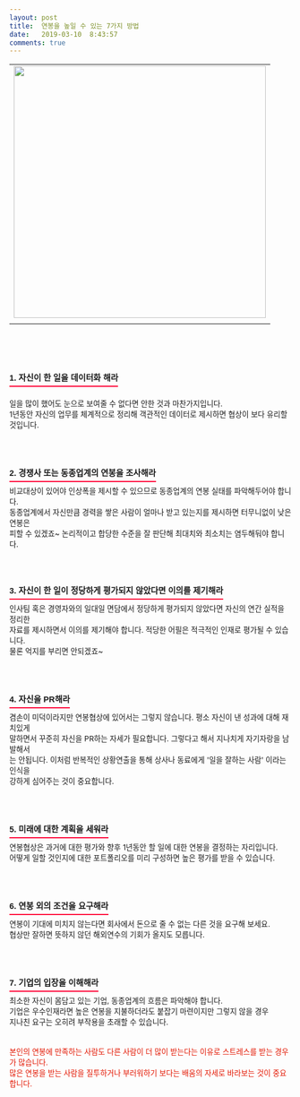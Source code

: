 ```yaml
---
layout: post
title:  연봉을 높일 수 있는 7가지 방법
date:   2019-03-10  8:43:57
comments: true
---
```






<div><div><table width="100%"><tbody><tr><td align="middle"><div class="imageblock center" style="text-align: center; clear: both;"><span data-url="https://t1.daumcdn.net/cfile/tistory/156826254C1F10A832?download" data-lightbox="lightbox"><img width="450" height="337" style="height: auto; cursor: pointer; max-width: 100%;" alt="" src="https://t1.daumcdn.net/cfile/tistory/156826254C1F10A832" filename="cfile25.uf@156826254C1F10A832AC9F.jpg" filemime=""></span></div></td></tr><tr><td align="middle">

 

 </td></tr></tbody></table></div><br><br><br><br><h3 style="font: bold 11pt/normal 맑은 고딕, Dotum, Sans-serif; margin: 0px; padding: 0px 0px 5px; border-bottom-color: rgb(255, 0, 51); border-bottom-width: 2px; border-bottom-style: solid; float: left; font-size-adjust: none; font-stretch: normal;">1. 자신이 한 일을 데이터화 해라</h3></div><p><br><br><span style="font-size: 10pt;">일을 많이 했어도 눈으로 보여줄 수 없다면 안한 것과 마찬가지입니다.</span><br><span style="font-size: 10pt;">1년동안 자신의 업무를 체계적으로 정리해 객관적인 데이터로 제시하면 협상이 보다 유리할 것입니다.</span><br><br><br><br></p><h3 style="font: bold 11pt/normal 맑은 고딕, Dotum, Sans-serif; margin: 0px; padding: 0px 0px 5px; border-bottom-color: rgb(255, 0, 51); border-bottom-width: 2px; border-bottom-style: solid; float: left; font-size-adjust: none; font-stretch: normal;">2. 경쟁사 또는 동종업계의 연봉을 조사해라</h3><p><br><br><span style="font-size: 10pt;">비교대상이 있어야 인상폭을 제시할 수 있으므로 동종업계의 연봉 실태를 파악해두어야 합니다. </span><br><span style="font-size: 10pt;">동종업계에서 자신만큼 경력을 쌓은 사람이 얼마나 받고 있는지를 제시하면 터무니없이 낮은 연봉은 </span><br><span style="font-size: 10pt;">피할 수 있겠죠~&nbsp;논리적이고 합당한 수준을&nbsp;잘 판단해 최대치와 최소치는 염두해둬야 합니다.<br><br><br><br></span></p><h3 style="font: bold 11pt/normal 맑은 고딕, Dotum, Sans-serif; margin: 0px; padding: 0px 0px 5px; border-bottom-color: rgb(255, 0, 51); border-bottom-width: 2px; border-bottom-style: solid; float: left; font-size-adjust: none; font-stretch: normal;">3. 자신이 한 일이 정당하게 평가되지 않았다면 이의를 제기해라</h3><p><br><br><span style="font-size: 10pt;">인사팀 혹은 경영자와의 일대일 면담에서 정당하게 평가되지 않았다면 자신의 연간 실적을 정리한 </span><br><span style="font-size: 10pt;">자료를 제시하면서 이의를 제기해야 합니다. 적당한 어필은 적극적인 인재로 평가될 수 있습니다. </span><br><span style="font-size: 10pt;">물론 억지를 부리면 안되겠죠~<br></span><br><br><br></p><h3 style="font: bold 11pt/normal 맑은 고딕, Dotum, Sans-serif; margin: 0px; padding: 0px 0px 5px; border-bottom-color: rgb(255, 0, 51); border-bottom-width: 2px; border-bottom-style: solid; float: left; font-size-adjust: none; font-stretch: normal;">4. 자신을 PR해라</h3><p><br><br><span style="font-size: 10pt;">겸손이 미덕이라지만 연봉협상에 있어서는 그렇지 않습니다. 평소 자신이 낸 성과에 대해 재치있게 </span><br><span style="font-size: 10pt;">말하면서 꾸준히 자신을 PR하는 자세가 필요합니다. 그렇다고 해서 지나치게 자기자랑을 남발해서</span><br><span style="font-size: 10pt;">는 안됩니다. 이처럼 반복적인 상황연출을 통해 상사나 동료에게 '일을 잘하는 사람' 이라는 인식을 </span><br><span style="font-size: 10pt;">강하게 심어주는 것이 중요합니다.</span><br><br><br><br></p><h3 style="font: bold 11pt/normal 맑은 고딕, Dotum, Sans-serif; margin: 0px; padding: 0px 0px 5px; border-bottom-color: rgb(255, 0, 51); border-bottom-width: 2px; border-bottom-style: solid; float: left; font-size-adjust: none; font-stretch: normal;">5. 미래에 대한 계획을 세워라</h3><p><br><br><span style="font-size: 10pt;">연봉협상은 과거에 대한 평가와 향후 1년동안 할 일에 대한 연봉을 결정하는 자리입니다.</span><br><span style="font-size: 10pt;">어떻게 일할 것인지에 대한 포트폴리오를 미리 구성하면 높은 평가를 받을 수 있습니다.<br></span><br><br><br></p><h3 style="font: bold 11pt/normal 맑은 고딕, Dotum, Sans-serif; margin: 0px; padding: 0px 0px 5px; border-bottom-color: rgb(255, 0, 51); border-bottom-width: 2px; border-bottom-style: solid; float: left; font-size-adjust: none; font-stretch: normal;">6. 연봉 외의 조건을 요구해라</h3><p><br><br><span style="font-size: 10pt;">연봉이 기대에 미치지 않는다면 회사에서 돈으로 줄 수 없는 다른 것을 요구해 보세요.</span><br><span style="font-size: 10pt;">협상만 잘하면 뜻하지 않던 해외연수의 기회가 올지도 모릅니다.<br></span><br><br><br></p><h3 style="font: bold 11pt/normal 맑은 고딕, Dotum, Sans-serif; margin: 0px; padding: 0px 0px 5px; border-bottom-color: rgb(255, 0, 51); border-bottom-width: 2px; border-bottom-style: solid; float: left; font-size-adjust: none; font-stretch: normal;">7. 기업의 입장을 이해해라</h3><p><br><br><span style="font-size: 10pt;">최소한 자신이 몸담고 있는 기업, 동종업계의 흐름은 파악해야 합니다. </span><br><span style="font-size: 10pt;">기업은 우수인재라면 높은 연봉을 지불하더라도 붙잡기 마련이지만 그렇지 않을 경우 </span><br><span style="font-size: 10pt;">지나친 요구는 오히려 부작용을 초래할 수 있습니다.</span><br><br><br><span style="font-size: 10pt;"><font color="#e31600">본인의 연봉에 만족하는 사람도 다른 사람이 더 많이 받는다는 이유로 스트레스를 받는 경우가 많습니다.<br></font></span><span style="font-size: 10pt;"><font color="#e31600">많은 연봉을 받는 사람을 질투하거나 부러워하기 보다는 배움의 자세로 바라보는 것이 중요합니다.</font></span><br></p>